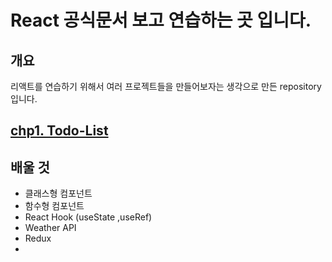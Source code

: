 # React 공식문서 보고 연습하는 곳 입니다.


## 개요
리액트를 연습하기 위해서 여러 프로젝트들을 만들어보자는 생각으로 만든 repository입니다.


## [chp1. Todo-List](https://github.com/Seung-hwan285/2022-03-07-React_Training/tree/master/todo/todo)


## 배울 것
- 클래스형 컴포넌트
- 함수형 컴포넌트
- React Hook (useState ,useRef)
- Weather API
- Redux
- 